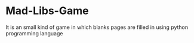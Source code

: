 # Mad-Libs-Game
It is an small kind of game in which blanks pages are filled in using python programming language
